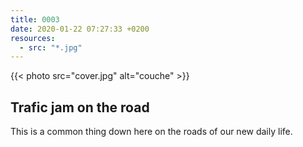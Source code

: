 ```yaml
---
title: 0003
date: 2020-01-22 07:27:33 +0200
resources:
  - src: "*.jpg"
---
```


{{< photo src="cover.jpg" alt="couche" >}}

## Trafic jam on the road

This is a common thing down here on the roads of our new daily life.
